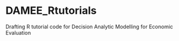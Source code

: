 # DAMEE_Rtutorials
Drafting R tutorial code for Decision Analytic Modelling for Economic Evaluation
